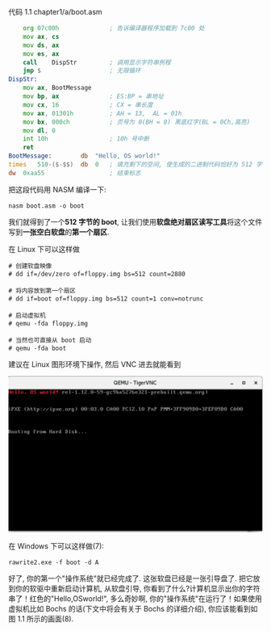 
代码 1.1 chapter1/a/boot.asm

```asm
	org	07c00h			    ; 告诉编译器程序加载到 7c00 处
	mov	ax, cs
	mov	ds, ax
	mov	es, ax
	call	DispStr			; 调用显示字符串例程
	jmp	$			        ; 无限循环
DispStr:
	mov	ax, BootMessage
	mov	bp, ax			    ; ES:BP = 串地址
	mov	cx, 16			    ; CX = 串长度
	mov	ax, 01301h		    ; AH = 13,  AL = 01h
	mov	bx, 000ch		    ; 页号为 0(BH = 0) 黑底红字(BL = 0Ch,高亮)
	mov	dl, 0
	int	10h			        ; 10h 号中断
	ret
BootMessage:		db	"Hello, OS world!"
times 	510-($-$$)	db	0	; 填充剩下的空间, 使生成的二进制代码恰好为 512 字节
dw 	0xaa55				    ; 结束标志
```

把这段代码用 NASM 编译一下:

```
nasm boot.asm -o boot
```

我们就得到了一个**512 字节的 boot**, 让我们使用**软盘绝对扇区读写工具**将这个文件写到**一张空白软盘**的**第一个扇区**.

在 Linux 下可以这样做

```
# 创建软盘映像
# dd if=/dev/zero of=floppy.img bs=512 count=2880

# 将内容放到第一个扇区
# dd if=boot of=floppy.img bs=512 count=1 conv=notrunc

# 启动虚拟机
# qemu -fda floppy.img

# 当然也可直接从 boot 启动
# qemu -fda boot
```

建议在 Linux 图形环境下操作, 然后 VNC 进去就能看到

![2020-02-09-00-23-10.png](./images/2020-02-09-00-23-10.png)

在 Windows 下可以这样做(7):

```
rawrite2.exe -f boot -d A
```

好了, 你的第一个"操作系统"就已经完成了. 这张软盘已经是一张引导盘了. 把它放到你的软驱中重新启动计算机, 从软盘引导, 你看到了什么?计算机显示出你的字符串了！红色的"Hello,OSworld!", 多么奇妙啊, 你的"操作系统"在运行了！如果使用虚拟机比如 Bochs 的话(下文中将会有关于 Bochs 的详细介绍), 你应该能看到如图 1.1 所示的画面(8).
